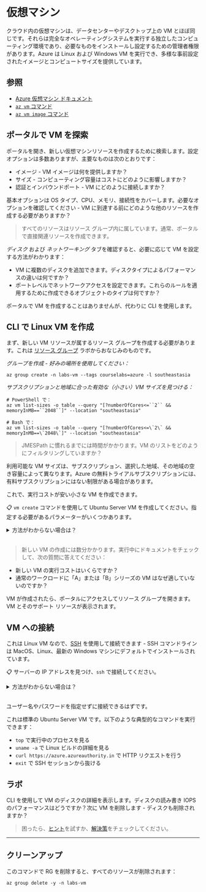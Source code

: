 # 仮想マシン

クラウド内の仮想マシンは、データセンターやデスクトップ上の VM とほぼ同じです。それらは完全なオペレーティングシステムを実行する独立したコンピューティング環境であり、必要なものをインストールし設定するための管理者権限があります。Azure は Linux および Windows VM を実行でき、多様な事前設定されたイメージとコンピュートサイズを提供しています。

## 参照

- [Azure 仮想マシン ドキュメント](https://docs.microsoft.com/ja-jp/azure/virtual-machines/)
- [`az vm` コマンド](https://docs.microsoft.com/ja-jp/cli/azure/vm?view=azure-cli-latest)
- [`az vm image` コマンド](https://docs.microsoft.com/ja-jp/cli/azure/vm/image?view=azure-cli-latest)

## ポータルで VM を探索

ポータルを開き、新しい仮想マシンリソースを作成するために検索します。設定オプションは多数ありますが、主要なものは次のとおりです：

- イメージ - VM イメージは何を提供しますか？
- サイズ - コンピューティング容量はコストにどのように影響しますか？
- 認証とインバウンドポート - VM にどのように接続しますか？

基本オプションは OS タイプ、CPU、メモリ、接続性をカバーします。必要なオプションを確認してください - VM に到達する前にどのような他のリソースを作成する必要がありますか？

> すべてのリソースはリソース グループ内に属しています。通常、ポータルで直接関連リソースを作成できます。

_ディスク_ および _ネットワーキング_ タブを確認すると、必要に応じて VM を設定する方法がわかります：

- VM に複数のディスクを追加できます。ディスクタイプによるパフォーマンスの違いは何ですか？
- ポートレベルでネットワークアクセスを設定できます。これらのルールを適用するために作成できるオブジェクトのタイプは何ですか？

ポータルで VM を作成することはありませんが、代わりに CLI を使用します。

## CLI で Linux VM を作成

まず、新しい VM リソースが属するリソース グループを作成する必要があります。これは [リソース グループ](/labs/resourcegroups/README.md) ラボからおなじみのものです。

_グループを作成 - 好みの場所を使用してください：_



```
az group create -n labs-vm --tags courselabs=azure -l southeastasia
```


_サブスクリプションと地域に合った有効な（小さい）VM サイズを見つける：_



```
# PowerShell で：
az vm list-sizes -o table --query "[?numberOfCores<=``2`` && memoryInMB==``2048``]" --location "southeastasia"

# Bash で：
az vm list-sizes -o table --query "[?numberOfCores<=\`2\` && memoryInMB==\`2048\`]" --location "southeastasia"
```


> JMESPath に慣れるまでには時間がかかります。VM のリストをどのようにフィルタリングしていますか？

利用可能な VM サイズは、サブスクリプション、選択した地域、その地域の空き容量によって異なります。Azure の無料トライアルサブスクリプションには、有料サブスクリプションにはない制限がある場合があります。

これで、実行コストが安い小さな VM を作成できます。

📋 `vm create` コマンドを使用して Ubuntu Server VM を作成してください。指定する必要があるパラメーターがいくつかあります。

<details>
  <summary>    
    方法がわからない場合は？
  </summary>
    
ヘルプ テキストを表示：



```
az vm create --help
```


最低限必要な指定項目は：

- リソース グループ
- 場所
- VM 名
- OS イメージ

これで始められます：



```
# デフォルトが利用不可の場合がありますので、サイズを含めると良いです。
az vm create -l southeastasia -g labs-vm -n vm01 --image Ubuntu2204 --size Standard_B1ms --generate-ssh-keys
```


</details><br/>

> 新しい VM の作成には数分かかります。実行中にドキュメントをチェックして、次の質問に答えてください：

- 新しい VM の実行コストはいくらですか？
- 通常のワークロードに「A」または「B」シリーズの VM はなぜ適していないのですか？

VM が作成されたら、ポータルにアクセスしてリソース グループを開きます。VM とそのサポート リソースが表示されます。

## VM への接続

これは Linux VM なので、[SSH]() を使用して接続できます - SSH コマンドラインは MacOS、Linux、最新の Windows マシンにデフォルトでインストールされています。

📋 サーバーの IP アドレスを見つけ、`ssh` で接続してください。

<details>
  <summary>
    方法がわからない場合は？
  </summary>

`vm create` コマンドが完了すると VM の主要な詳細が表示されます。`vm show` コマンドで再度表示することができます：



```
az vm show --help
```


レスポンスに IP アドレスを含める場合は、設定するパラメーターがあることがわかります：



```
az vm show -g labs-vm -n vm01 --show-details
```

The field you want is `publicIps`. You can add a query to return just that field and store the IP address in a variable:

```
# PowerShell を使用して：
$pip=$(az vm show -g labs-vm -n vm01 --show-details --query "publicIps" -o tsv)

# Linux シェルを使用して：
pip=$(az vm show -g labs-vm -n vm01 --show-details --query "publicIps" -o tsv)
```


（または、ポータルからパブリック IP アドレスを見つけることができます。）

これで接続できます：



```
ssh-keyscan $pip > ~/.ssh/known_hosts
ssh $pip
```
</details><br/>

ユーザー名やパスワードを指定せずに接続できるはずです。

これは標準の Ubuntu Server VM です。以下のような典型的なコマンドを実行できます：

- `top` で実行中のプロセスを見る
- `uname -a` で Linux ビルドの詳細を見る
- `curl https://azure.azureauthority.in` で HTTP リクエストを行う
- `exit` で SSH セッションから抜ける

## ラボ

CLI を使用して VM のディスクの詳細を表示します。ディスクの読み書き IOPS のパフォーマンスはどうですか？次に VM を削除します - ディスクも削除されますか？

> 困ったら、[ヒント](hints_jp.md)を試すか、[解決策](solution_jp.md)をチェックしてください。

___

## クリーンアップ

このコマンドで RG を削除すると、すべてのリソースが削除されます：



```
az group delete -y -n labs-vm
```
